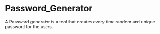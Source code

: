 # Password_Generator
A Password generator is a tool that creates every time random and unique password for the users.
